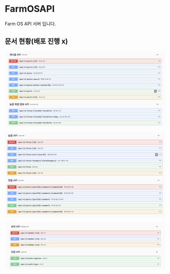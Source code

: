 # FarmOSAPI
Farm OS API 서버 입니다.

## 문서 현황(배포 진행 x)

![alt text](image-2.png)

![alt text](image.png)

![alt text](image-1.png)